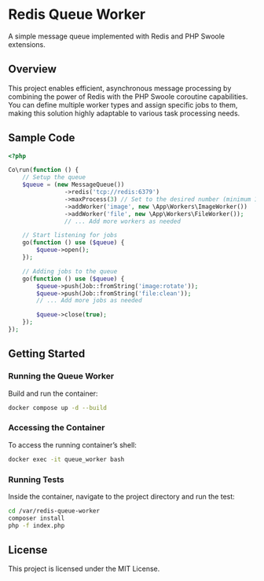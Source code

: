 # Redis Queue Worker

A simple message queue implemented with Redis and PHP Swoole extensions.

## Overview

This project enables efficient, asynchronous message processing by combining the power of Redis with the PHP Swoole coroutine capabilities. You can define multiple worker types and assign specific jobs to them, making this solution highly adaptable to various task processing needs.

## Sample Code

```php
<?php

Co\run(function () {
    // Setup the queue
    $queue = (new MessageQueue())
                ->redis('tcp://redis:6379')
                ->maxProcess(3) // Set to the desired number (minimum 1)
                ->addWorker('image', new \App\Workers\ImageWorker())
                ->addWorker('file', new \App\Workers\FileWorker());
                // ... Add more workers as needed

    // Start listening for jobs
    go(function () use ($queue) {
        $queue->open();
    });

    // Adding jobs to the queue
    go(function () use ($queue) {
        $queue->push(Job::fromString('image:rotate'));
        $queue->push(Job::fromString('file:clean'));
        // ... Add more jobs as needed

        $queue->close(true);
    });
});
```

## Getting Started

### Running the Queue Worker

Build and run the container:

```bash
docker compose up -d --build
```

### Accessing the Container

To access the running container’s shell:

```bash
docker exec -it queue_worker bash
```

### Running Tests

Inside the container, navigate to the project directory and run the test:

```bash
cd /var/redis-queue-worker
composer install
php -f index.php
```

## License

This project is licensed under the MIT License.
